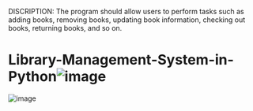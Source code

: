 DISCRIPTION:
The program should allow users to perform tasks such as adding books, removing books, updating book information, checking out books, returning books, and so on.
# Library-Management-System-in-Python![image](https://user-images.githubusercontent.com/113086314/235106241-8a6adeaf-ad83-4bc1-9695-2046b2dceb97.png)
![image](https://user-images.githubusercontent.com/113086314/235106292-267711a7-6c72-46de-b63f-ed61a6657753.png)
